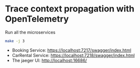 # Trace context propagation with OpenTelemetry

Run all the microservices

```sh
make -j 3
```

* Booking Service: <https://localhost:7217/swagger/index.html>
* CarRental Service: <https://localhost:7218/swagger/index.html>
* The jaeger UI: <http://localhost:16686/>
